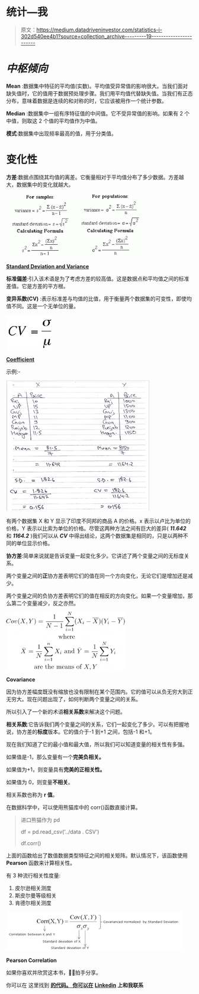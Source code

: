 # 统计—我

> 原文：<https://medium.datadriveninvestor.com/statistics-i-302d540ee4b1?source=collection_archive---------19----------------------->

# ***中枢倾向***

**Mean** :数据集中特征的平均值(实数)。平均值受异常值的影响很大。当我们面对缺失值时，它的值用于数据预处理步骤。我们用平均值代替缺失值。当我们有正态分布，意味着数据是连续的和对称的时，它应该被用作一个统计参数。

**Median** :数据集中一组有序特征值的中间值。它不受异常值的影响。如果有 2 个中值，则取这 2 个值的平均值作为中值。

**模式**:数据集中出现频率最高的值，用于分类值。

# 变化性

**方差**:数据点围绕其均值的离差。它衡量相对于平均值分布了多少数据。方差越大，数据集中的变化就越大。

![](img/65ca6fcfee66136fafe73f473d193ae3.png)

[**Standard Deviation and Variance**](https://i2.wp.com/makemeanalyst.com/wp-content/uploads/2017/05/variation06.gif?resize=418%2C193)

**标准偏差**:引入该术语是为了考虑方差的较高值。这是数据点和平均值之间的标准差值。它是方差的平方根。

**变异系数(CV)** :表示标准差与均值的比值，用于衡量两个数据集的可变性，即使均值不同。这是一个无单位的量。

![](img/ca937e7d1f46374f822541ba490439e5.png)

[**Coefficient**](https://i1.wp.com/www.resourcesystemsconsulting.com/wp-content/uploads/Cv.png?w=328&ssl=1)

示例:-

![](img/3273689638190d6e59618d8a642e4167.png)

有两个数据集 X 和 Y 显示了印度不同邦的商品 A 的价格。x 表示以卢比为单位的价格，Y 表示以比索为单位的价格。尽管这两种方法之间有巨大的差异( ***11.642*** 和 ***1164.2*** )我们可以从 ***CV*** 中得出结论，这两个数据集是相同的，只是以两种不同的单位显示价格。

**协方差**:简单来说就是告诉变量一起变化多少。它讲述了两个变量之间的无标度关系。

两个变量之间的**正**协方差表明它们的值在同一个方向变化，无论它们是增加还是减少。

两个变量之间的负协方差表明它们的值在相反的方向变化。如果一个变量增加，那么第二个变量减少，反之亦然。

![](img/f5c664fe35d9bd1e00eb04e295ffe971.png)

**Covariance**

因为协方差幅度既没有缩放也没有限制在某个范围内。它的值可以从负无穷大到正无穷大。现在问题出现了，如何判断两个变量之间的关系。

所以引入了一个新的术语**相关系数**来解决这个问题。

**相关系数**:它告诉我们两个变量之间的关系，它们一起变化了多少。可以有把握地说，协方差的**标度**版本。它的值介于-1 到+1 之间，包括-1 和+1。

现在我们知道了它的最小值和最大值，所以我们可以知道变量的相关性有多强。

如果值是-1，那么变量有一个**完美负相关。**

如果值为+1，则变量具有**完美的正相关性。**

如果值为 0，则变量**不相关**。

相关系数也称为 **r 值**。

在数据科学中，可以使用熊猫库中的 corr()函数直接计算。

> 进口熊猫作为 pd
> 
> df = pd.read_csv('../data . CSV’)
> 
> df.corr()

上面的函数给出了数值数据类型特征之间的相关矩阵。默认情况下，该函数使用 **Pearson** 函数来计算相关性。

有 3 种流行相关性度量:

1.  皮尔逊相关测度
2.  斯皮尔曼等级相关
3.  肯德尔相关测度

![](img/e133a18c178f710d8ae869e4b7d921a4.png)

**Pearson Correlation**

如果你喜欢并欣赏这本书，👏👏拍手分享。

你可以在 这里找到 [**的代码。
你可以在**](https://github.com/pranavkriya/statistics/blob/main/Statistics_%E2%80%94_I.ipynb) **[**Linkedin**](https://www.linkedin.com/in/pranavgarg1506/) 上和我联系**